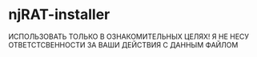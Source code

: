 # njRAT-installer
ИСПОЛЬЗОВАТЬ ТОЛЬКО В ОЗНАКОМИТЕЛЬНЫХ ЦЕЛЯХ! Я НЕ НЕСУ ОТВЕТСТСВЕННОСТИ ЗА ВАШИ ДЕЙСТВИЯ С ДАННЫМ ФАЙЛОМ

